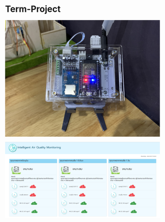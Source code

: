 # Term-Project

![program](https://github.com/Paweena191/Term-Project/blob/main/IMG_7086.jpg)

![program](https://github.com/Paweena191/Term-Project/blob/main/display.png)

